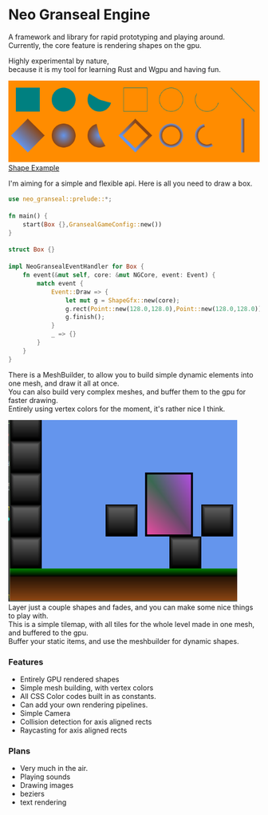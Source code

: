 # Neo Granseal Engine
A framework and library for rapid prototyping and playing around.  
Currently, the core feature is rendering shapes on the gpu.

Highly experimental by nature,  
because it is my tool for learning Rust and Wgpu and having fun.

![Shapes](shapes.png)  
[Shape Example](https://github.com/RogueShadow/neo_granseal/blob/master/examples/shapes/main.rs)

I'm aiming for a simple and flexible api. Here is all you need to draw a box.
```rust
use neo_granseal::prelude::*;

fn main() {
    start(Box {},GransealGameConfig::new())
}

struct Box {}

impl NeoGransealEventHandler for Box {
    fn event(&mut self, core: &mut NGCore, event: Event) {
        match event {
            Event::Draw => {
                let mut g = ShapeGfx::new(core);
                g.rect(Point::new(128.0,128.0),Point::new(128.0,128.0));
                g.finish();
            }
            _ => {}
        }
    }
}
```

There is a MeshBuilder, to allow you to build simple dynamic elements  into one mesh, and draw it all at once.   
You can also build very complex meshes, and buffer them to the gpu for faster drawing.  
Entirely using vertex colors for the moment, it's rather nice I think.

![Platformer](platformer.png)  
Layer just a couple shapes and fades, and you can make some nice things to play with.  
This is a simple tilemap, with all tiles for the whole level made in one mesh, and buffered to the gpu.  
Buffer your static items, and use the meshbuilder for dynamic shapes.

### Features
* Entirely GPU rendered shapes
* Simple mesh building, with vertex colors
* All CSS Color codes built in as constants.
* Can add your own rendering pipelines.
* Simple Camera
* Collision detection for axis aligned rects
* Raycasting for axis aligned rects

### Plans
* Very much in the air. 
* Playing sounds
* Drawing images
* beziers
* text rendering